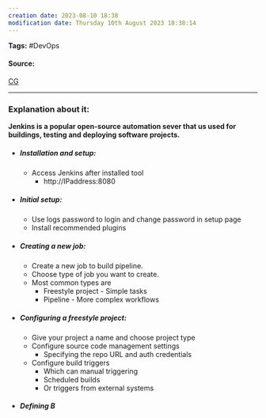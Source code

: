 ```yaml
---
creation date: 2023-08-10 18:38
modification date: Thursday 10th August 2023 18:38:14
---
```


**Tags:** #DevOps 

#### Source:
[CG](https://chat.openai.com/share/ecb51290-7dea-4e7a-a57c-7a94f5506b6b)

--------------------------------------

### Explanation about it:

**Jenkins is a popular open-source automation sever that us used for buildings, testing and deploying software projects.**

* ##### Installation and setup:
	* Access Jenkins after installed tool
		* http://IPaddress:8080
* ##### Initial setup:
	* Use logs password to login and change password in setup page
	* Install recommended plugins
* ##### Creating a new job:
	* Create a new job to build pipeline.
	* Choose type of job you want to create.
	* Most common types are
		* Freestyle project - Simple tasks
		* Pipeline - More complex workflows
* ##### Configuring a freestyle project:
	* Give your project a name and choose project type
	* Configure source code management settings
		* Specifying the repo URL and auth credentials
	* Configure build triggers
		* Which can manual triggering
		* Scheduled builds
		* Or triggers from external systems
* ##### Defining B